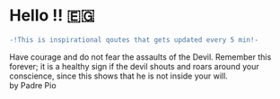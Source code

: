# Hello :bangbang: :egypt:
``` diff \
-!This is inspirational qoutes that gets updated every 5 min!- 
```
Have courage and do not fear the assaults of the Devil. Remember this forever; it is a healthy sign if the devil shouts and roars around your conscience, since this shows that he is not inside your will. \
by Padre Pio
